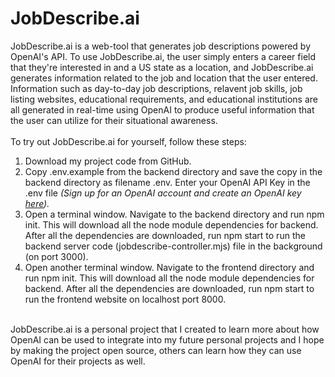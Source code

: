 # JobDescribe.ai
JobDescribe.ai is a web-tool that generates job descriptions powered by OpenAI's API. To use JobDescribe.ai, the user simply enters a career field that they're interested in and a US state as a location, and JobDescribe.ai generates information related to the job and location that the user entered. Information such as day-to-day job descriptions, relavent job skills, job listing websites, educational requirements, and educational institutions are all generated in real-time using OpenAI to produce useful information that the user can utilize for their situational awareness.
</br></br>
To try out JobDescribe.ai for yourself, follow these steps:
<ol>
<li>Download my project code from GitHub.</li>
<li>Copy .env.example from the backend directory and save the copy in the backend directory as filename .env. Enter your OpenAI API Key in the .env file <i>(Sign up for an OpenAI account and create an OpenAI key <a href="https://platform.openai.com/overview">here</a>).</i></li>
<li>Open a terminal window. Navigate to the backend directory and run npm init. This will download all the node module dependencies for backend. After all the dependencies are downloaded, run npm start to run the backend server code (jobdescribe-controller.mjs) file in the background (on port 3000).</li>
<li>Open another terminal window. Navigate to the frontend directory and run npm init. This will download all the node module dependencies for backend. After all the dependencies are downloaded, run npm start to run the frontend website on localhost port 8000.</li>
</ol>
</br>
JobDescribe.ai is a personal project that I created to learn more about how OpenAI can be used to integrate into my future personal projects and I hope by making the project open source, others can learn how they can use OpenAI for their projects as well.
